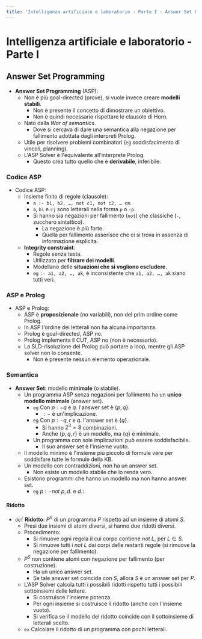```yaml
---
title: 'Intelligenza artificiale e laboratorio - Parte I - Answer Set Programming'
---
```


# Intelligenza artificiale e laboratorio - Parte I

## Answer Set Programming

- **Answer Set Programming** (ASP):
    - Non è più goal-directed (prove), si vuole invece creare **modelli stabili**.
        - Non è presente il concetto di dimostrare un obiettivo.
        - Non è quindi necessario rispettare le clausole di Horn.
    - Nato dalla *War of semantics*.
        - Dove si cercava di dare una semantica alla negazione per fallimento adottata dagli interpreti Prolog.
    - Utile per risolvere problemi combinatori (`eg` soddisfacimento di vincoli, planning).
    - L'ASP Solver è l'equivalente all'interprete Prolog.
        - Questo crea tutto quello che è **derivabile**, inferibile.

### Codice ASP

- Codice ASP:
    - Insieme finito di regole (clausole):
        - `a :- b1, b2, …, not c1, not c2, … cm`.
        - `a`, `bi` e `cj` sono letterali nella forma `p` o `-p`.
        - Si hanno sia negazioni per fallimento (`not`) che classiche (`-`, zucchero sintattico).
            - La negazione è più forte.
            - Quella per fallimento asserisce che ci si trova in assenza di informazione esplicita.
    - **Integrity constraint**:
        - Regole senza testa.
        - Utilizzato per **filtrare dei modelli**.
        - Modellano delle **situazioni che si vogliono escludere**.
        - `eg` `:- a1, a2, …, ak`, è inconsistente che `a1, a2, …, ak` siano tutti veri.

### ASP e Prolog

- ASP e Prolog:
    - ASP è **proposizionale** (no variabili), non del prim ordine come Prolog.
    - In ASP l'ordine dei letterali non ha alcuna importanza.
    - Prolog è goal-directed, ASP no.
    - Prolog implementa il CUT, ASP no (non è necessario).
    - La SLD-risoluzione del Prolog può portare a loop, mentre gli ASP solver non lo consente.
        - Non è presente nessun elemento operazionale.

### Semantica

- **Answer Set**: modello **minimale** (o stabile).
    - Un programma ASP senza negazioni per fallimento ha un **unico modello minimale** (answer set).
        - `eg` Con $p :- q$ e $q.$ l'answer set è $\{p, q\}$.
            - $:-$ è un'implicazione.
        - `eg` Con $p :- q, r$ e $q.$ l'answer set è $\{q\}$.
            - Si hanno $2^3 = 8$ combinazioni.
            - Anche $\{p, q, r\}$ è un modello, ma $\{q\}$ è minimale.
        - Un programma con sole implicazioni può essere soddisfacibile.
            - Il suo answer set è l'insieme vuoto.
    - Il modello minimo è l'insieme più piccolo di formule vere per soddisfare tutte le formule della KB.
    - Un modello con contraddizioni, non ha un answer set.
        - Non esiste un modello stabile che lo renda vero.
    - Esistono programmi che hanno un modello ma non hanno answer set.
        - `eg` $p :- not \: p, d.$ e $d.$:

#### Ridotto

- `def` **Ridotto**: $P^S$ di un programma $P$ rispetto ad un insieme di atomi $S$.
    - Presi due insiemi di atomi diversi, si hanno due ridotti diversi.
    - Procedimento:
        - Si rimuove ogni regola il cui corpo contiene $not \: L$, per $L \in S$.
        - Si rimuove tutti i $not \: L$ dai corpi delle restanti regole (si rimuove la negazione per fallimento).
    - $P^S$ non contiene atomi con negazione per fallimento (per costruzione).
        - Ha un unico answer set.
        - Se tale answer set coincide con $S$, allora $S$ è un answer set per $P$.
    - L'ASP Solver calcola tutti i possibili ridotti rispetto tutti i possibili sottoinsiemi delle lettere.
        - Si costruisce l'insieme potenza.
        - Per ogni insieme si costruisce il ridotto (anche con l'insieme vuoto).
        - Si verifica se il modello del ridotto coincide con il sottoinsieme di letterali scelto.
    - `ex` Calcolare il ridotto di un programma con pochi letterali.
